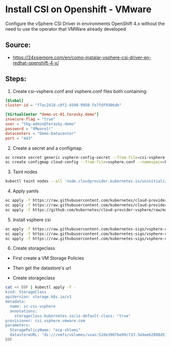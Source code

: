 # Install CSI on Openshift - VMware

Configure the vSphere CSI Driver in environments OpenShift 4.x without the need to use the operator that VMWare already developed

## Source:
* https://24xsiempre.com/en/como-instalar-vsphere-csi-driver-en-redhat-openshift-4-x/

## Steps:

1. Create csi-vsphere.conf and vsphere.conf files both containing:
```conf
[Global]
cluster-id = "f7ac2418-c0f2-4599-9950-fe7fdf9306db"

[VirtualCenter "demo-vc-01.terasky.demo"]
insecure-flag = "true"
user = "tkg-admin@terasky.demo"
password = "VMware1!"
datacenters = "Demo-Datacenter"
port = "443"
```

2. Create a secret and a configmap
```bash
oc create secret generic vsphere-config-secret --from-file=csi-vsphere.conf --namespace=kube-system
oc create configmap cloud-config --from-file=vsphere.conf --namespace=kube-system
```

3. Taint nodes
```bash
kubectl taint nodes --all 'node.cloudprovider.kubernetes.io/uninitialized=true:NoSchedule'
```

4. Apply yamls
```bash
oc apply -f https://raw.githubusercontent.com/kubernetes/cloud-provider-vsphere/master/manifests/controller-manager/cloud-controller-manager-roles.yaml
oc apply -f https://raw.githubusercontent.com/kubernetes/cloud-provider-vsphere/master/manifests/controller-manager/cloud-controller-manager-role-bindings.yaml
oc apply -f https://github.com/kubernetes/cloud-provider-vsphere/raw/master/manifests/controller-manager/vsphere-cloud-controller-manager-ds.yaml
```

5. Install vsphere csi 
```bash
oc apply -f https://raw.githubusercontent.com/kubernetes-sigs/vsphere-csi-driver/v2.1.1/manifests/v2.1.1/vsphere-7.0u1/vanilla/rbac/vsphere-csi-controller-rbac.yaml
oc apply -f https://raw.githubusercontent.com/kubernetes-sigs/vsphere-csi-driver/v2.1.1/manifests/v2.1.1/vsphere-7.0u1/vanilla/deploy/vsphere-csi-node-ds.yaml
oc apply -f https://raw.githubusercontent.com/kubernetes-sigs/vsphere-csi-driver/v2.1.1/manifests/v2.1.1/vsphere-7.0u1/vanilla/deploy/vsphere-csi-controller-deployment.yaml
```

6. Create storageclass

* First create a VM Storage Policies

* Then get the datastore's url

* Create storageclass 

```bash
cat << EOF | kubectl apply -f -
kind: StorageClass
apiVersion: storage.k8s.io/v1
metadata:
  name: sc-csi-vsphere
  annotations:
    storageclass.kubernetes.io/is-default-class: "true"
provisioner: csi.vsphere.vmware.com
parameters:
  StoragePolicyName: "ocp-shlomi"
  datastoreURL: "ds:///vmfs/volumes/vsan:52de39076e99c733-3a9ee62808d57b6a/"
EOF
```